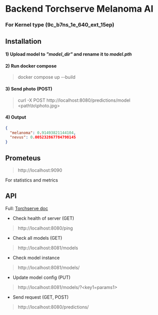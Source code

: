 # Backend Torchserve Melanoma AI
### For Kernel type (9c_b7ns_1e_640_ext_15ep)

## Installation

#### 1) Upload model to ___"model_dir"___ and rename it to ___model.pth___

#### 2) Run docker compose
> docker compose up --build

#### 3) Send photo (POST)
> curl -X POST http://localhost:8080/predictions/model <path\to\photo.jpg>

#### 4) Output
```JSON
{
  "melanoma": 0.91493821144104,
  "nevus": 0.005232867784798145
}
```

## Prometeus
> http://localhost:9090

For statistics and metrics

## API

Full: [Torchserve doc](https://pytorch.org/serve/index.html)

- Check health of server (GET)
> http://localhost:8080/ping

- Check all models (GET)
> http://localhost:8081/models

- Check model instance
> http://localhost:8081/models/<model-name>

- Update model config (PUT)
> http://localhost:8081/models/<model-name>?<key1=params1>

- Send request (GET, POST)
> http://localhost:8080/predictions/<model-name>